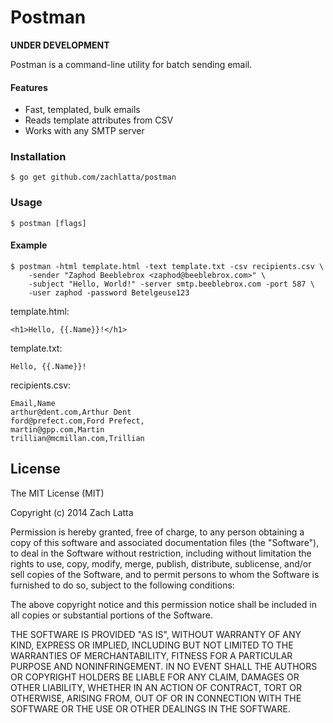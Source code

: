 # Postman

**UNDER DEVELOPMENT**

Postman is a command-line utility for batch sending email.

#### Features

* Fast, templated, bulk emails
* Reads template attributes from CSV
* Works with any SMTP server

### Installation

    $ go get github.com/zachlatta/postman

### Usage

    $ postman [flags]

#### Example

```
$ postman -html template.html -text template.txt -csv recipients.csv \
    -sender "Zaphod Beeblebrox <zaphod@beeblebrox.com>" \
    -subject "Hello, World!" -server smtp.beeblebrox.com -port 587 \
    -user zaphod -password Betelgeuse123
```

template.html:

```
<h1>Hello, {{.Name}}!</h1>
```

template.txt:

```
Hello, {{.Name}}!
```

recipients.csv:

```
Email,Name
arthur@dent.com,Arthur Dent
ford@prefect.com,Ford Prefect,
martin@gpp.com,Martin
trillian@mcmillan.com,Trillian
```

## License

The MIT License (MIT)

Copyright (c) 2014 Zach Latta

Permission is hereby granted, free of charge, to any person obtaining a copy of
this software and associated documentation files (the "Software"), to deal in
the Software without restriction, including without limitation the rights to
use, copy, modify, merge, publish, distribute, sublicense, and/or sell copies
of the Software, and to permit persons to whom the Software is furnished to do
so, subject to the following conditions:

The above copyright notice and this permission notice shall be included in all
copies or substantial portions of the Software.

THE SOFTWARE IS PROVIDED "AS IS", WITHOUT WARRANTY OF ANY KIND, EXPRESS OR
IMPLIED, INCLUDING BUT NOT LIMITED TO THE WARRANTIES OF MERCHANTABILITY,
FITNESS FOR A PARTICULAR PURPOSE AND NONINFRINGEMENT. IN NO EVENT SHALL THE
AUTHORS OR COPYRIGHT HOLDERS BE LIABLE FOR ANY CLAIM, DAMAGES OR OTHER
LIABILITY, WHETHER IN AN ACTION OF CONTRACT, TORT OR OTHERWISE, ARISING FROM,
OUT OF OR IN CONNECTION WITH THE SOFTWARE OR THE USE OR OTHER DEALINGS IN THE
SOFTWARE.
